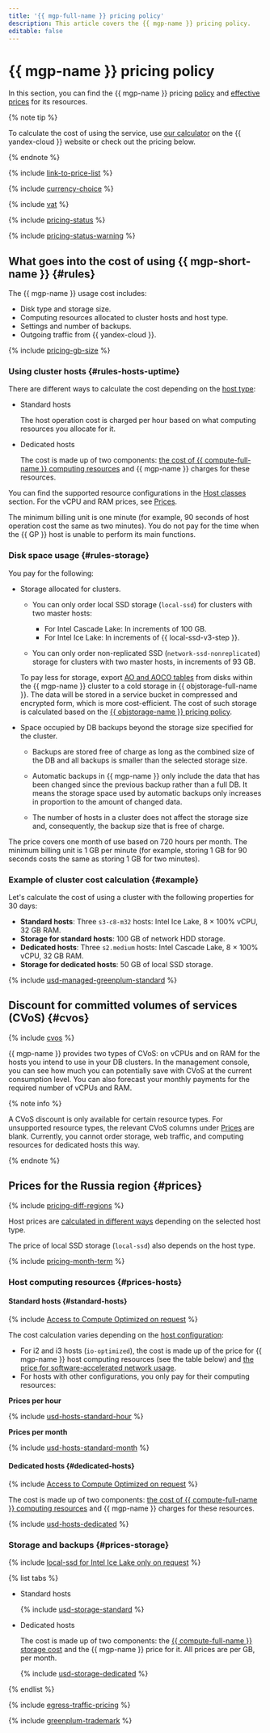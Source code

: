 ```yaml
---
title: '{{ mgp-full-name }} pricing policy'
description: This article covers the {{ mgp-name }} pricing policy.
editable: false
---
```


# {{ mgp-name }} pricing policy

In this section, you can find the {{ mgp-name }} pricing [policy](#rules) and [effective prices](#prices) for its resources.


{% note tip %}




To calculate the cost of using the service, use [our calculator](https://yandex.cloud/en/prices?state=a98dc01f27e8#calculator) on the {{ yandex-cloud }} website or check out the pricing below.


{% endnote %}



{% include [link-to-price-list](../../_includes/pricing/link-to-price-list.md) %}

{% include [currency-choice](../../_includes/pricing/currency-choice.md) %}

{% include [vat](../../_includes/vat.md) %}

{% include [pricing-status](../../_includes/mdb/pricing-status.md) %}

{% include [pricing-status-warning](../../_includes/mdb/pricing-status-warning.md) %}

## What goes into the cost of using {{ mgp-short-name }} {#rules}

The {{ mgp-name }} usage cost includes:

* Disk type and storage size.
* Computing resources allocated to cluster hosts and host type.
* Settings and number of backups.
* Outgoing traffic from {{ yandex-cloud }}.

{% include [pricing-gb-size](../../_includes/pricing-gb-size.md) %}

### Using cluster hosts {#rules-hosts-uptime}


There are different ways to calculate the cost depending on the [host type](../concepts/):

* Standard hosts

  The host operation cost is charged per hour based on what computing resources you allocate for it.

* Dedicated hosts

  The cost is made up of two components: [the cost of {{ compute-full-name }} computing resources](../../compute/pricing.md#prices) and {{ mgp-name }} charges for these resources.



You can find the supported resource configurations in the [Host classes](../concepts/instance-types.md) section. For the vCPU and RAM prices, see [Prices](#prices).

The minimum billing unit is one minute (for example, 90 seconds of host operation cost the same as two minutes). You do not pay for the time when the {{ GP }} host is unable to perform its main functions.

### Disk space usage {#rules-storage}

You pay for the following:

* Storage allocated for clusters.

  
  * You can only order local SSD storage (`local-ssd`) for clusters with two master hosts:

    * For Intel Cascade Lake: In increments of 100 GB.
    * For Intel Ice Lake: In increments of {{ local-ssd-v3-step }}.



  * You can only order non-replicated SSD (`network-ssd-nonreplicated`) storage for clusters with two master hosts, in increments of 93 GB.

  To pay less for storage, export [AO and AOCO tables](../tutorials/yezzey.md) from disks within the {{ mgp-name }} cluster to a cold storage in {{ objstorage-full-name }}. The data will be stored in a service bucket in compressed and encrypted form, which is more cost-efficient. The cost of such storage is calculated based on the [{{ objstorage-name }} pricing policy](../../storage/pricing.md).

* Space occupied by DB backups beyond the storage size specified for the cluster.

  * Backups are stored free of charge as long as the combined size of the DB and all backups is smaller than the selected storage size.

  * Automatic backups in {{ mgp-name }} only include the data that has been changed since the previous backup rather than a full DB. It means the storage space used by automatic backups only increases in proportion to the amount of changed data.

  * The number of hosts in a cluster does not affect the storage size and, consequently, the backup size that is free of charge.

The price covers one month of use based on 720 hours per month. The minimum billing unit is 1 GB per minute (for example, storing 1 GB for 90 seconds costs the same as storing 1 GB for two minutes).

### Example of cluster cost calculation {#example}

Let's calculate the cost of using a cluster with the following properties for 30 days:


* **Standard hosts**: Three `s3-c8-m32` hosts: Intel Ice Lake, 8 × 100% vCPU, 32 GB RAM.
* **Storage for standard hosts**: 100 GB of network HDD storage.
* **Dedicated hosts**: Three `s2.medium` hosts: Intel Cascade Lake, 8 × 100% vCPU, 32 GB RAM.
* **Storage for dedicated hosts**: 50 GB of local SSD storage.



{% include [usd-managed-greenplum-standard](../../_pricing_examples/managed-greenplum/usd-managed-greenplum.md) %}





## Discount for committed volumes of services (CVoS) {#cvos}

{% include [cvos](../../_includes/mdb/cvos.md) %}

{{ mgp-name }} provides two types of CVoS: on vCPUs and on RAM for the hosts you intend to use in your DB clusters. In the management console, you can see how much you can potentially save with CVoS at the current consumption level. You can also forecast your monthly payments for the required number of vCPUs and RAM.

{% note info %}

A CVoS discount is only available for certain resource types. For unsupported resource types, the relevant CVoS columns under [Prices](#prices) are blank. Currently, you cannot order storage, web traffic, and computing resources for dedicated hosts this way.

{% endnote %}

## Prices for the Russia region {#prices}



{% include [pricing-diff-regions](../../_includes/pricing-diff-regions.md) %}


Host prices are [calculated in different ways](#rules-hosts-uptime) depending on the selected host type.

The price of local SSD storage (`local-ssd`) also depends on the host type.


{% include [pricing-month-term](../../_includes/mdb/pricing-month-term.md) %}

### Host computing resources {#prices-hosts}


#### Standard hosts {#standard-hosts}

{% include [Access to Compute Optimized on request](../../_includes/mdb/note-compute-optimized-request.md) %}

The cost calculation varies depending on the [host configuration](../concepts/instance-types.md):

* For i2 and i3 hosts (`io-optimized`), the cost is made up of the price for {{ mgp-name }} host computing resources (see the table below) and [the price for software-accelerated network usage](../../compute/pricing.md#software-accelerated-network).
* For hosts with other configurations, you only pay for their computing resources:


**Prices per hour**




{% include [usd-hosts-standard-hour](../../_pricing/managed-greenplum/usd-hosts-standard-hour.md) %}


**Prices per month**




{% include [usd-hosts-standard-month](../../_pricing/managed-greenplum/usd-hosts-standard-month.md) %}



#### Dedicated hosts {#dedicated-hosts}

{% include [Access to Compute Optimized on request](../../_includes/mdb/note-compute-optimized-request.md) %}

The cost is made up of two components: [the cost of {{ compute-full-name }} computing resources](../../compute/pricing.md#prices) and {{ mgp-name }} charges for these resources.



{% include [usd-hosts-dedicated](../../_pricing/managed-greenplum/usd-hosts-dedicated.md) %}



### Storage and backups {#prices-storage}

{% include [local-ssd for Intel Ice Lake only on request](../../_includes/ice-lake-local-ssd-note.md) %}






{% list tabs %}

- Standard hosts

  {% include [usd-storage-standard](../../_pricing/managed-greenplum/usd-storage-standard.md) %}

- Dedicated hosts

  The cost is made up of two components: the [{{ compute-full-name }} storage cost](../../compute/pricing.md#prices) and the {{ mgp-name }} price for it. All prices are per GB, per month.

  {% include [usd-storage-dedicated](../../_pricing/managed-greenplum/usd-storage-dedicated.md) %}

{% endlist %}


{% include [egress-traffic-pricing](../../_includes/egress-traffic-pricing.md) %}

{% include [greenplum-trademark](../../_includes/mdb/mgp/trademark.md) %}

